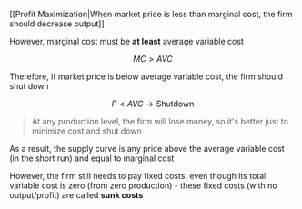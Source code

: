 [[Profit Maximization|When market price is less than marginal cost, the firm should decrease output]]

However, marginal cost must be **at least** average variable cost

$$MC > AVC$$

Therefore, if market price is below average variable cost, the firm should shut down

$$P < AVC \rightarrow \text{Shutdown}$$
> At any production level, the firm will lose money, so it's better just to minimize cost and shut down

As a result, the supply curve is any price above the average variable cost (in the short run) and equal to marginal cost

However, the firm still needs to pay fixed costs, even though its total variable cost is zero (from zero production) - these fixed costs (with no output/profit) are called **sunk costs**

